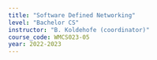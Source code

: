 ```yaml
---
title: "Software Defined Networking"
level: "Bachelor CS"
instructor: "B. Koldehofe (coordinator)"
course_code: WMCS023-05
year: 2022-2023
---
```


